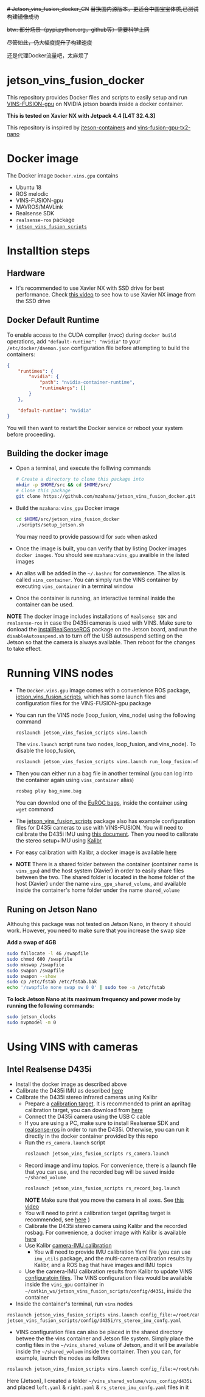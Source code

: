~~# Jetson_vins_fusion_docker_CN~~
~~替换国内源版本，更适合中国宝宝体质,已测试构建镜像成功~~

~~btw: 部分场景（pypi.python.org，github等）需要科学上网~~

~~尽管如此，仍大幅度提升了构建速度~~

还是代理Docker流量吧，太麻烦了

# jetson_vins_fusion_docker
This repository provides Docker files and scripts to easily setup and run [VINS-FUSION-gpu](https://github.com/pjrambo/VINS-Fusion-gpu) on NVIDIA jetson boards inside a docker container. 

**This is tested on Xavier NX with Jetpack 4.4 [L4T 32.4.3]**

This repository is inspired by [jteson-containers](https://github.com/dusty-nv/jetson-containers) and [vins-fusion-gpu-tx2-nano](https://github.com/arjunskumar/vins-fusion-gpu-tx2-nano)

# Docker image
The Docker image `Docker.vins.gpu` contains
* Ubuntu 18
* ROS melodic 
* VINS-FUSION-gpu
* MAVROS/MAVLink
* Realsense SDK
* `realsense-ros` package
* [`jetson_vins_fusion_scripts`](https://github.com/mzahana/jetson_vins_fusion_scripts)

# Installtion steps

## Hardware
* It's recommended to use Xavier NX with SSD drive for best performance. Check [this video](https://www.youtube.com/watch?v=ZK5FYhoJqIg&t=327s) to see how to use Xavier NX image from the SSD drive

## Docker Default Runtime

To enable access to the CUDA compiler (nvcc) during `docker build` operations, add `"default-runtime": "nvidia"` to your `/etc/docker/daemon.json` configuration file before attempting to build the containers:

``` json
{
    "runtimes": {
        "nvidia": {
            "path": "nvidia-container-runtime",
            "runtimeArgs": []
        }
    },

    "default-runtime": "nvidia"
}
```

You will then want to restart the Docker service or reboot your system before proceeding.

## Building the docker image
* Open a terminal, and execute the folllwing commands
    ```bash
    # Create a directory to clone this package into
    mkdir -p $HOME/src && cd $HOME/src/
    # Clone this package
    git clone https://github.com/mzahana/jetson_vins_fusion_docker.git
    ```

* Build the `mzahana:vins_gpu` Docker image
    ```bash
    cd $HOME/src/jetson_vins_fusion_docker
    ./scripts/setup_jetson.sh
    ```
    You may need to provide passowrd for `sudo` when asked

* Once the image is built, you can verify that by listing Docker images `docker images`. You should see `mzahana:vins_gpu` availble in the listed images

* An alias will be added in the `~/.bashrc` for convenience. The alias is called `vins_container`. You can simply run the VINS container by executing `vins_container` in a terminal window

* Once the container is running, an interactive terminal inside the container can be used. 

**NOTE** The docker image includes installations of `Realsense SDK` and `realsense-ros` in case the D435i cameras is used with VINS. Make sure to donload the [installRealSenseROS](https://github.com/mzahana/installRealSenseROS) package on the Jetson board, and run the `disableAutosuspend.sh` to turn off the USB autosuspend setting on the Jetson so that the camera is always available. Then reboot for the changes to take effect.

# Running VINS nodes
* The `Docker.vins.gpu` image comes with a convenience ROS package, [jetson_vins_fusion_scripts](https://github.com/mzahana/jetson_vins_fusion_scripts), which has some launch files and configuration files for the VINS-FUSION-gpu package

* You can run the VINS node (loop_fusion, vins_node) using the following command
    ```bash
    roslaunch jetson_vins_fusion_scripts vins.launch 
    ```
    The `vins.launch` script runs two nodes, loop_fusion, and vins_node). To disable the loop_fusion,
    ```bash
    roslaunch jetson_vins_fusion_scripts vins.launch run_loop_fusion:=false
    ```

* Then you can either run a bag file in another terminal (you can log into the container again using `vins_container` alias)
    ```bash
    rosbag play bag_name.bag
    ```
    You can downlod one of the [EuROC bags](https://projects.asl.ethz.ch/datasets/doku.php?id=kmavvisualinertialdatasets), inside the container using `wget` command

* The [jetson_vins_fusion_scripts](https://github.com/mzahana/jetson_vins_fusion_scripts) package also has example configuration files for D435i cameras to use with VINS-FUSION. You will need to calibrate the D435i IMU using [this document](https://github.com/arjunskumar/vins-fusion-gpu-tx2-nano/blob/master/docs/RealSense_Depth_D435i_IMU_Calib.pdf). Then you need to calibrate the stereo setup+IMU using [Kalibr](https://github.com/ethz-asl/kalibr/wiki/multiple-camera-calibration)

* For easy calibration with Kalibr, a docker image is available [here](https://github.com/mzahana/kalibr/tree/master/docker)

* **NOTE** There is a shared folder between the container (container name is `vins_gpu`) and the host system (Xavier) in order to easily share files between the two. The shared folder is located in the home folder of the host (Xavier) under the name `vins_gpu_shared_volume`, and available inside the container's home folder under the name `shared_volume`

## Runing on Jetson Nano
Althouhg this package was not tested on Jetson Nano, in theory it should work. However, you need to make sure that you increase the swap size

**Add a swap of 4GB**
```bash
sudo fallocate -l 4G /swapfile
sudo chmod 600 /swapfile
sudo mkswap /swapfile
sudo swapon /swapfile
sudo swapon --show
sudo cp /etc/fstab /etc/fstab.bak
echo '/swapfile none swap sw 0 0' | sudo tee -a /etc/fstab 
```
**To lock Jetson Nano at its maximum frequency and power mode by running the following commands:**
```bash
sudo jetson_clocks
sudo nvpmodel -m 0 
```
# Using VINS with cameras
 
## Intel Realsense D435i
* Install the docker image as described above
* Calibrate the D435i IMU as described [here](https://github.com/arjunskumar/vins-fusion-gpu-tx2-nano/blob/master/docs/RealSense_Depth_D435i_IMU_Calib.pdf)
* Calibrate the D435i stereo infrared cameras using Kalibr
    * Prepare a [calibration target](https://github.com/ethz-asl/kalibr/wiki/calibration-targets). It is recommended to print an apriltag calibration target, you can download from [here](https://github.com/ethz-asl/kalibr/wiki/downloads)
    * Connect the D435i camera using the USB C cable
    * If you are using a PC, make sure to install Realsense SDK and [realsense-ros](https://github.com/IntelRealSense/realsense-ros) in order to run the D435i. Otherwise, you can run it directly in the docker container provided by this repo
    * Run the `rs_camera.launch` script
        ```bash
        roslaunch jetson_vins_fusion_scripts rs_camera.launch
        ```
    * Record image and imu topics. For convenience, there is a launch file that you can use, and the recorded bag will be saved inside `~/shared_volume`
        ```bash
        roslaunch jetson_vins_fusion_scripts rs_record_bag.launch
        ```
        **NOTE** Make sure that you move the camera in all axes. See [this video](https://youtu.be/puNXsnrYWTY)
    * You will need to print a calibration target (apriltag target is recommended, see [here](https://github.com/ethz-asl/kalibr/wiki/calibration-targets) )
    * Calibrate the D435i stereo camera using Kalibr and the recorded rosbag. For convenience, a docker image with Kalibr is available [here](https://github.com/mzahana/kalibr/tree/master/docker)
    * Use Kalibr [camera-IMU calibration](https://github.com/ethz-asl/kalibr/wiki/camera-imu-calibration)
        * You will need to provide IMU calibration Yaml file (you can use `imu_utils` package, and the multi-camera calibration results by Kalibr, and a ROS bag that have images and IMU topics
    * Use the camera-IMU calibration results from Kalibr to update VINS [configuratoin files](https://github.com/mzahana/jetson_vins_fusion_scripts/tree/main/config/d435i). The VINS configuration files would be available inside the `vins_gpu` container in `~/catkin_ws/jetson_vins_fusion_scripts/config/d435i`, inside the container
* Inside the container's terminal, run `vins` nodes
```bash
roslaunch jetson_vins_fusion_scripts vins.launch config_file:=/root/catkin_ws/src/
jetson_vins_fusion_scripts/config/d435i/rs_stereo_imu_confg.yaml
```
* VINS configuration files can also be placed in the shared directory betwee the the vins container and Jetson file system. Simply place the config files in the `~/vins_shared_volume` of Jetson, and it will be available inside the `~/shared_voluem` inside the container. Then you can, for example, launch the nodes as follows
```bash
roslaunch jetson_vins_fusion_scripts vins.launch config_file:=/root/shared_volume/vins_config/d435i/rs_stereo_imu_confg.yaml
```
Here (Jetson),  I created a folder `~/vins_shared_volume/vins_config/d435i` and placed `left.yaml` & `right.yaml` & `rs_stereo_imu_confg.yaml` files in it
